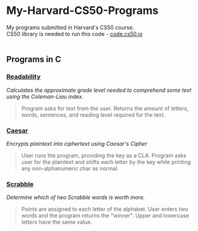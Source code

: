 # My-Harvard-CS50-Programs
My programs submitted in Harvard's CS50 course.  
CS50 library is needed to run this code - [code.cs50.io](https://code.cs50.io/)  
<br>


## Programs in C
### [Readability](https://cs50.harvard.edu/x/2023/psets/2/readability/)

*Calculates the approximate grade level needed to comprehend some text using the Coleman-Liau index.*  
> Program asks for text from the user. Returns the amount of letters, words, sentences, and reading level required for the text.

### [Caesar](https://cs50.harvard.edu/x/2023/psets/2/caesar/)
*Encrypts plaintext into ciphertext using Caesar's Cipher*  
> User runs the program, providing the key as a CLA. Program asks user for the plaintext and shifts each letter by the key while printing any non-alphanumeric char as normal.

### [Scrabble](https://cs50.harvard.edu/x/2023/labs/2/)
*Determine which of two Scrabble words is worth more.*
> Points are assigned to each letter of the alphabet. User enters two words and the program returns the "winner". Upper and lowercase letters have the same value.
